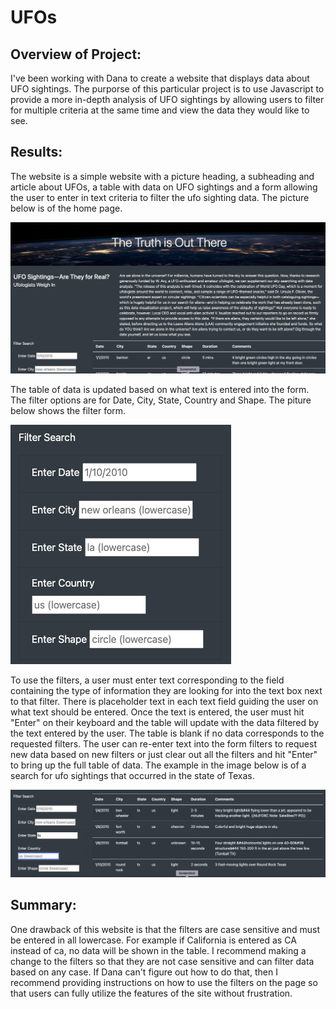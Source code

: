 # UFOs

## Overview of Project:

I've been working with Dana to create a website that displays data about UFO sightings. The purporse of this particular project is to use Javascript to provide a more in-depth analysis of UFO sightings by allowing users to filter for multiple criteria at the same time and view the data they would like to see.  

## Results: 

The website is a simple website with a picture heading, a subheading and article about UFOs, a table with data on UFO sightings and a form allowing the user to enter in text criteria to filter the ufo sighting data.  The picture below is of the home page.  

![Image of UFO Sighthing website](https://github.com/ereekaj/UFOs/blob/main/Resources/siteimage.png)

The table of data is updated based on what text is entered into the form. The filter options are for Date, City, State, Country and Shape. The piture below shows the filter form.  

![screenshot of form to filter data on page](https://github.com/ereekaj/UFOs/blob/main/Resources/filterimg.png)

To use the filters, a user must enter text corresponding to the field containing the type of information they are looking for into the text box next to that filter. There is placeholder text in each text field guiding the user on what text should be entered. Once the text is entered, the user must hit "Enter" on their keyboard and the table will update with the data filtered by the text entered by the user.  The table is blank if no data corresponds to the requested filters.  The user can re-enter text into the form filters to request new data based on new filters or just clear out all the filters and hit "Enter" to bring up the full table of data.  The example in the image below is of a search for ufo sightings that occurred in the state of Texas.  

![screenshot of example filter search](https://github.com/ereekaj/UFOs/blob/main/Resources/searchimg.png)

## Summary:

One drawback of this website is that the filters are case sensitive and must be entered in all lowercase.  For example if California is entered as CA instead of ca, no data will be shown in the table.  I recommend making a change to the filters so that they are not case sensitive and can filter data based on any case.  If Dana can't figure out how to do that, then I recommend providing instructions on how to use the filters on the page so that users can fully utilize the features of the site without frustration.  
